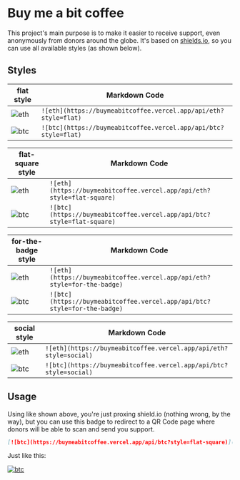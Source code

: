 # Buy me a bit coffee

This project's main purpose is to make it easier to receive support, even anonymously from donors around the globe. It's based on [shields.io](https://github.com/badges/shields), so you can use all available styles (as shown below).

## Styles

| flat style                                                    | Markdown Code                                                   |
| ------------------------------------------------------------- | --------------------------------------------------------------- |
| ![eth](https://buymeabitcoffee.vercel.app/api/eth?style=flat) | `![eth](https://buymeabitcoffee.vercel.app/api/eth?style=flat)` |
| ![btc](https://buymeabitcoffee.vercel.app/api/btc?style=flat) | `![btc](https://buymeabitcoffee.vercel.app/api/btc?style=flat)` |

| flat-square style                                                    | Markdown Code                                                          |
| -------------------------------------------------------------------- | ---------------------------------------------------------------------- |
| ![eth](https://buymeabitcoffee.vercel.app/api/eth?style=flat-square) | `![eth](https://buymeabitcoffee.vercel.app/api/eth?style=flat-square)` |
| ![btc](https://buymeabitcoffee.vercel.app/api/btc?style=flat-square) | `![btc](https://buymeabitcoffee.vercel.app/api/btc?style=flat-square)` |

| for-the-badge style                                                    | Markdown Code                                                            |
| ---------------------------------------------------------------------- | ------------------------------------------------------------------------ |
| ![eth](https://buymeabitcoffee.vercel.app/api/eth?style=for-the-badge) | `![eth](https://buymeabitcoffee.vercel.app/api/eth?style=for-the-badge)` |
| ![btc](https://buymeabitcoffee.vercel.app/api/btc?style=for-the-badge) | `![btc](https://buymeabitcoffee.vercel.app/api/btc?style=for-the-badge)` |

| social style                                                    | Markdown Code                                                     |
| --------------------------------------------------------------- | ----------------------------------------------------------------- |
| ![eth](https://buymeabitcoffee.vercel.app/api/eth?style=social) | `![eth](https://buymeabitcoffee.vercel.app/api/eth?style=social)` |
| ![btc](https://buymeabitcoffee.vercel.app/api/btc?style=social) | `![btc](https://buymeabitcoffee.vercel.app/api/btc?style=social)` |

## Usage

Using like shown above, you're just proxing shield.io (nothing wrong, by the way), but you can use this badge to redirect to a QR Code page where donors will be able to scan and send you support.

```md
[![btc](https://buymeabitcoffee.vercel.app/api/btc?style=flat-square)](https://buymeabitcoffee.vercel.app/btc/123123123)
```

Just like this:

[![btc](https://buymeabitcoffee.vercel.app/api/btc?style=flat-square)](https://buymeabitcoffee.vercel.app/btc/15NvrWRS8DXNufF9i1xJTMmZAcxRZat8Hi)
